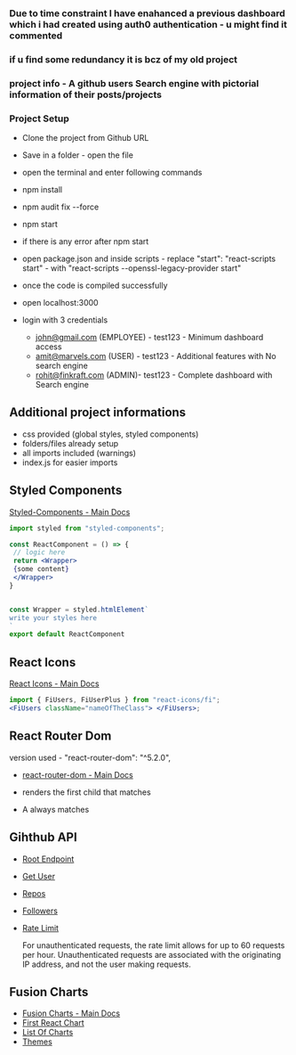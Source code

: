 ### Due to time constraint I have enahanced a previous dashboard which i had created using auth0 authentication - u might find it commented

### if u find some redundancy it is bcz of my old project

### project info - A github users Search engine with pictorial information of their posts/projects

### Project Setup

- Clone the project from Github URL
- Save in a folder - open the file
- open the terminal and enter following commands
- npm install
- npm audit fix --force
- npm start
- if there is any error after npm start
- open package.json and inside scripts -
  replace "start": "react-scripts start" - with "react-scripts --openssl-legacy-provider start"

- once the code is compiled successfully
- open localhost:3000
- login with 3 credentials
  - john@gmail.com (EMPLOYEE) - test123 - Minimum dashboard access
  - amit@marvels.com (USER) - test123 - Additional features with No search engine
  - rohit@finkraft.com (ADMIN)- test123 - Complete dashboard with Search engine

## Additional project informations

- css provided (global styles, styled components)
- folders/files already setup
- all imports included (warnings)
- index.js for easier imports

## Styled Components

[Styled-Components - Main Docs](https://styled-components.com/)

```jsx
import styled from "styled-components";

const ReactComponent = () => {
 // logic here
 return <Wrapper>
 {some content}
 </Wrapper>
}


const Wrapper = styled.htmlElement`
write your styles here
`
export default ReactComponent
```

## React Icons

[React Icons - Main Docs](https://react-icons.github.io/react-icons/)

```jsx
import { FiUsers, FiUserPlus } from "react-icons/fi";
<FiUsers className="nameOfTheClass"> </FiUsers>;
```

## React Router Dom

version used - "react-router-dom": "^5.2.0",

- [react-router-dom - Main Docs](https://reactrouter.com/web/guides/quick-start)

- <Switch> renders the first child <Route> that matches
- A <Route path="*"> always matches

## Gihthub API

- [Root Endpoint](https://api.github.com)
- [Get User](https://api.github.com/users/wesbos)
- [Repos](https://api.github.com/users/john-smilga/repos?per_page=100)
- [Followers](https://api.github.com/users/john-smilga/followers)
- [Rate Limit](https://api.github.com/rate_limit)

  For unauthenticated requests, the rate limit allows for up to 60 requests per hour. Unauthenticated requests are associated with the originating IP address, and not the user making requests.

## Fusion Charts

- [Fusion Charts - Main Docs](https://www.fusioncharts.com/)
- [First React Chart](https://www.fusioncharts.com/dev/getting-started/react/your-first-chart-using-react)
- [List Of Charts](https://www.fusioncharts.com/dev/chart-guide/list-of-charts)
- [Themes](https://www.fusioncharts.com/dev/themes/introduction-to-themes)

